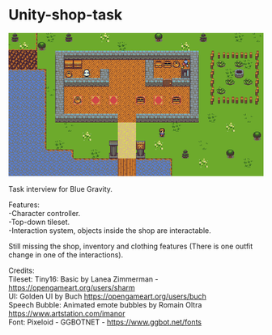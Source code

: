 # Unity-shop-task
![screenshot](https://github.com/Joseto58/Unity-shop-task/blob/c00c8dd69a293761d6cf177613a9e406974d0479/Executable/Github_picture.png)

Task interview for Blue Gravity. 

Features:\
-Character controller.\
-Top-down tileset.\
-Interaction system, objects inside the shop are interactable.

Still missing the shop, inventory and clothing features (There is one outfit change in one of the interactions).


Credits:\
Tileset: Tiny16: Basic by Lanea Zimmerman - https://opengameart.org/users/sharm \
UI: Golden UI by Buch https://opengameart.org/users/buch \
Speech Bubble: Animated emote bubbles by Romain Oltra https://www.artstation.com/imanor \
Font: Pixeloid - GGBOTNET - https://www.ggbot.net/fonts 

